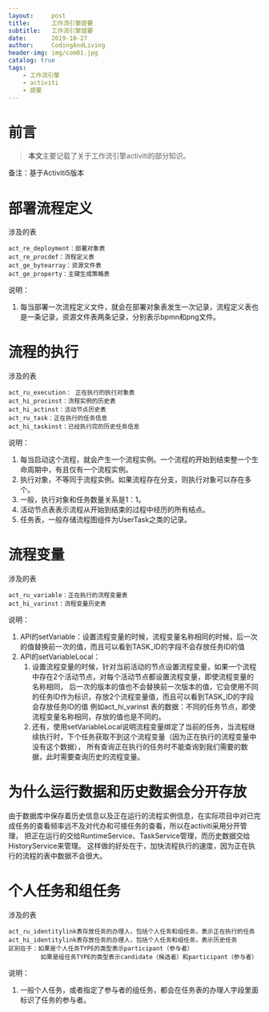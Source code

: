 ```yaml
---
layout:     post
title:      工作流引擎提要
subtitle:   工作流引擎提要
date:       2019-10-27
author:     CodingAndLiving
header-img: img/com01.jpg
catalog: true
tags:
    - 工作流引擎
    - activiti
    - 提要
---
```

# 前言

> **本文**主要记载了关于工作流引擎activiti的部分知识。

备注：基于Activiti5版本

# 部署流程定义

涉及的表

	act_re_deployment：部署对象表
	act_re_procdef：流程定义表
	act_ge_bytearray：资源文件表
	act_ge_property：主键生成策略表

说明：

1. 每当部署一次流程定义文件，就会在部署对象表发生一次记录，流程定义表也是一条记录，资源文件表两条记录，分别表示bpmn和png文件。

# 流程的执行

涉及的表

	act_ru_execution： 正在执行的执行对象表
	act_hi_procinst：流程实例的历史表
	act_hi_actinst：活动节点历史表
	act_ru_task：正在执行的任务信息
	act_hi_taskinst：已经执行完的历史任务信息

说明：

1. 每当启动这个流程，就会产生一个流程实例。一个流程的开始到结束整一个生命周期中，有且仅有一个流程实例。
2. 执行对象，不等同于流程实例。如果流程存在分支，则执行对象可以存在多个。
3. 一般，执行对象和任务数量关系是1：1。
4. 活动节点表表示流程从开始到结束的过程中经历的所有结点。
5. 任务表，一般存储流程图组件为UserTask之类的记录。


# 流程变量

涉及的表


	act_ru_variable：正在执行的流程变量表
	act_hi_varinst：流程变量历史表


说明：

1. API的setVariable：设置流程变量的时候，流程变量名称相同的时候，后一次的值替换前一次的值，而且可以看到TASK_ID的字段不会存放任务ID的值
2. API的setVariableLocal：
	1. 设置流程变量的时候，针对当前活动的节点设置流程变量，如果一个流程中存在2个活动节点，对每个活动节点都设置流程变量，即使流程变量的名称相同，
		后一次的版本的值也不会替换前一次版本的值，它会使用不同的任务ID作为标识，存放2个流程变量值，而且可以看到TASK_ID的字段会存放任务ID的值
		例如act_hi_varinst 表的数据：不同的任务节点，即使流程变量名称相同，存放的值也是不同的。
	2. 还有，使用setVariableLocal说明流程变量绑定了当前的任务，当流程继续执行时，下个任务获取不到这个流程变量（因为正在执行的流程变量中没有这个数据），
		所有查询正在执行的任务时不能查询到我们需要的数据，此时需要查询历史的流程变量。



# 为什么运行数据和历史数据会分开存放

由于数据库中保存着历史信息以及正在运行的流程实例信息，在实际项目中对已完成任务的查看频率远不及对代办和可接任务的查看，所以在activiti采用分开管理，
把正在运行的交给RuntimeService、TaskService管理，而历史数据交给HistoryService来管理。
这样做的好处在于，加快流程执行的速度，因为正在执行的流程的表中数据不会很大。


# 个人任务和组任务

涉及的表

	act_ru_identitylink表存放任务的办理人，包括个人任务和组任务，表示正在执行的任务
	act_hi_identitylink表存放任务的办理人，包括个人任务和组任务，表示历史任务
	区别在于：如果是个人任务TYPE的类型表示participant（参与者）
			 如果是组任务TYPE的类型表示candidate（候选者）和participant（参与者）

说明：

1. 一般个人任务，或者指定了参与者的组任务，都会在任务表的办理人字段里面标识了任务的参与者。



